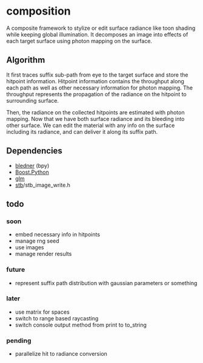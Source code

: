# composition

A composite framework to stylize or edit surface radiance like toon shading while keeping global illumination.
It decomposes an image into effects of each target surface using photon mapping on the surface.

## Algorithm

It first traces suffix sub-path from eye to the target surface and store the hitpoint information.
Hitpoint information contains the throughput along each path as well as other necessary information for photon mapping.
The throughput represents the propagation of the radiance on the hitpoint to surrounding surface.

Then, the radiance on the collected hitpoints are estimated with photon mapping.
Now that we have both surface radiance and its bleeding into other surface.
We can edit the material with any info on the surface including its radiance, and can deliver it along its suffix path.

## Dependencies

* [bledner](https://www.blender.org/) (bpy)
* [Boost.Python](https://www.boost.org/doc/libs/1_75_0/libs/python/doc/html/index.html)
* [glm](https://github.com/g-truc/glm)
* [stb](https://github.com/nothings/stb)/stb_image_write.h

## todo

### soon
* embed necessary info in hitpoints
* manage rng seed
* use images
* manage render results

### future
* represent suffix path distribution with gaussian parameters or something

### later
* use matrix for spaces
* switch to range based raycasting
* switch console output method from print to to_string

### pending
* parallelize hit to radiance conversion